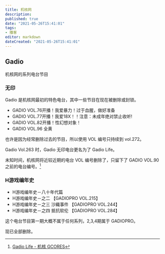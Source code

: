 ```yaml
---
title: 机核网
description:
published: true
date: "2021-05-26T15:41:01"
tags:
- 播客
editor: markdown
dateCreated: "2021-05-26T15:41:01"
---
```


## Gadio

机核网的系列电台节目

### 无印

Gadio 是机核网最初的特色电台，其中一些节目在现在被删除或封锁。

+ GADIO VOL.76开播！我爱暴力！过于血腥，做好准备
+ GADIO VOL.77开播！我爱18X！！注意：未成年绝对禁止收听!
+ GADIO VOL.82开播！性幻想对象！
+ GADIO VOL.96 全黄

<!-- + 年会！GADIO VOL.171 开播！ -->

也许是因为经常删除过去的节目，所以使用 VOL 编号只持续到 vol.272。

Gadio Vol.263 时，Gadio 无印电台更名为了 Gadio Life。

未知时间，机核网将近较近期的电台 VOL 编号删除了，只留下了 GADIO VOL.90 之前的电台编号。[^gadio_vol_90]

[^gadio_vol_90]: [Gadio Life - 机核 GCORES](https://web.archive.org/web/20210526153934/https://www.gcores.com/categories/13?page=20)

### H游戏编年史

+ H游戏编年史－八十年代篇
+ H游戏编年史－之二 【GADIOPRO VOL.215】
+ H游戏编年史－之三 沙織事件 【GADIOPRO VOL.244】
+ H游戏编年史－之四 抵抗软伦 【GADIOPRO VOL.284】

这个电台节目第一期大概不属于任何系列，2,3,4期属于 GADIOPRO。

现已全部删除。
